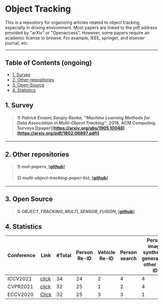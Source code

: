 # Object Tracking 

This is a repository for organizing articles related to object tracking, especially in driving environment. Most papers are linked to the pdf address provided by "arXiv" or "Openaccess". However, some papers require an academic license to browse. For example, IEEE, springer, and elsevier journal, etc.

---

## Table of Contents (ongoing)
- [1. Survey](#1-survey)
- [2. Other-repositories](#2-Other-repositories)
- [3. Open-Source](#3-Open-Source)
- [4. Statistics](#4-statistics)

## 1. Survey
> #### 1) *Patrick Emami,Sanjay Ranka, "Machine Learning Methods for Data Association in Multi-Object Tracking"*, 2018, ACM Computing Surveys [[paper](https://arxiv.org/abs/1905.10048](https://arxiv.org/pdf/1802.06897.pdf)]
---

## 2. Other repositories
> #### 1) *mot-papers*, [[github](https://github.com/huanglianghua/mot-papers)]
> #### 2) *multi-object-tracking-paper-list*, [[github](https://github.com/SpyderXu/multi-object-tracking-paper-list)]
---

## 3. Open Source
> #### 1) *OBJECT_TRACKING_MULTI_SENSOR_FUSION*, [[github](https://github.com/UditBhaskar19/OBJECT_TRACKING_MULTI_SENSOR_FUSION)]


## 4. Statistics

| Conference  | Link | #Total | Person Re-ID | Vehicle Re-ID | Person search | Person image synthesis, generation, other Re-ID |
|---           |---   |---|---|---|---|---|
| ICCV2021 | [click](https://openaccess.thecvf.com/ICCV2021) | 34 | 24 | 2 | 4 | 4 |
| CVPR2021 | [click](https://openaccess.thecvf.com/CVPR2021) | 32 | 25 | 1 | 2 | 4 |
| ECCV2020 | [Click](https://eccv2020.eu/accepted-papers/) | 32 | 25 | 3 | 3 | 1 |
